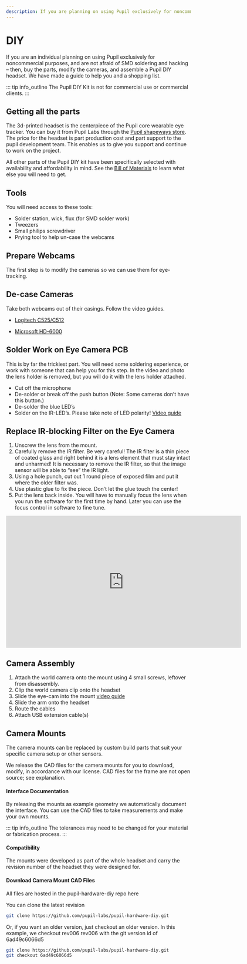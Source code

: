 ```yaml
---
description: If you are planning on using Pupil exclusively for noncommercial purposes, and are not afraid of hacking, then we have made a guide to help you.
---
```


# DIY

If you are an individual planning on using Pupil exclusively for noncommercial purposes, and are not afraid of SMD soldering and hacking – then, buy the parts, modify the cameras, and assemble a Pupil DIY headset. We have made a guide to help you and a shopping list.

::: tip
<v-icon large color="info">info_outline</v-icon>
The Pupil DIY Kit is not for commercial use or commercial clients.
:::

## Getting all the parts

The 3d-printed headset is the centerpiece of the Pupil core wearable eye tracker.
You can buy it from Pupil Labs through the [Pupil shapeways store](http://www.shapeways.com/shops/pupil_store).
The price for the headset is part production cost and part support to the pupil development team. This enables us to give you support and continue to work on the project.

All other parts of the Pupil DIY kit have been specifically selected with availability and affordability in mind.
See the [Bill of Materials](https://docs.google.com/a/pupil-labs.com/spreadsheets/d/1NRv2WixyXNINiq1WQQVs5upn20jakKyEl1R8NObrTgU/pub?single=true&gid=0&output=html "Pupil Core DIY - bill of materials spreadsheet") to learn what else you will need to get.

## Tools
You will need access to these tools:

- Solder station, wick, flux (for SMD solder work)
- Tweezers
- Small philips screwdriver
- Prying tool to help un-case the webcams

## Prepare Webcams
The first step is to modify the cameras so we can use them for eye-tracking.

## De-case Cameras
Take both webcams out of their casings. Follow the video guides.

- [Logitech C525/C512](https://vimeo.com/59844059)


- [Microsoft HD-6000](https://vimeo.com/53005603)


## Solder Work on Eye Camera PCB
This is by far the trickiest part. You will need some soldering experience,
or work with someone that can help you for this step.
In the video and photo the lens holder is removed,
but you will do it with the lens holder attached.

- Cut off the microphone
- De-solder or break off the push button (Note: Some cameras don’t have this button.)
- De-solder the blue LED’s
- Solder on the IR-LED’s. Please take note of LED polarity! [Video guide](https://youtu.be/O-FAXldfq94 "Solder IR LEDs Pupil DIY")


## Replace IR-blocking Filter on the Eye Camera
1. Unscrew the lens from the mount.
1. Carefully remove the IR filter. Be very careful! The IR filter is a thin piece of coated glass and right behind it is a lens element that must stay intact and unharmed! It is necessary to remove the IR filter, so that the image sensor will be able to “see” the IR light.
1. Using a hole punch, cut out 1 round piece of exposed film and put it where the older filter was.
1. Use plastic glue to fix the piece. Don’t let the glue touch the center!
1. Put the lens back inside. You will have to manually focus the lens when you run the software for the first time by hand. Later you can use the focus control in software to fine tune.

<iframe src="https://player.vimeo.com/video/59844058" width="640" height="360" frameborder="0" allow="autoplay; fullscreen" allowfullscreen></iframe>

## Camera Assembly
1. Attach the world camera onto the mount using 4 small screws, leftover from disassembly.
1. Clip the world camera clip onto the headset
1. Slide the eye-cam into the mount [video guide](https://youtu.be/wkV9Ye7psP4 "Pupil DIY: Attach eye camera")
1. Slide the arm onto the headset
1. Route the cables
1. Attach USB extension cable(s)

## Camera Mounts
The camera mounts can be replaced by custom build parts that suit your specific camera setup or other sensors.

We release the CAD files for the camera mounts for you to download, modify, in accordance with our license. CAD files for the frame are not open source; see explanation.

#### Interface Documentation
By releasing the mounts as example geometry we automatically document the interface. You can use the CAD files to take measurements and make your own mounts.

::: tip
<v-icon large color="info">info_outline</v-icon>
The tolerances may need to be changed for your material or fabrication process.
:::

#### Compatibility
The mounts were developed as part of the whole headset and carry the revision number of the headset they were designed for.

#### Download Camera Mount CAD Files
All files are hosted in the pupil-hardware-diy repo here

You can clone the latest revision
```bash
git clone https://github.com/pupil-labs/pupil-hardware-diy.git
```

Or, if you want an older version, just checkout an older version. In this example, we checkout rev006 rev006 with the git version id of 6ad49c6066d5

```bash
git clone https://github.com/pupil-labs/pupil-hardware-diy.git
git checkout 6ad49c6066d5
```
